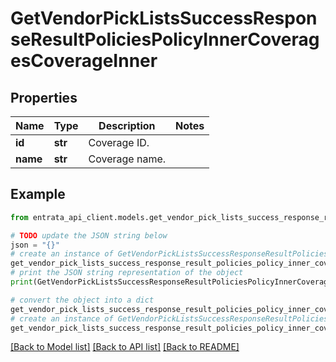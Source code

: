 # GetVendorPickListsSuccessResponseResultPoliciesPolicyInnerCoveragesCoverageInner


## Properties

Name | Type | Description | Notes
------------ | ------------- | ------------- | -------------
**id** | **str** | Coverage ID. | 
**name** | **str** | Coverage name. | 

## Example

```python
from entrata_api_client.models.get_vendor_pick_lists_success_response_result_policies_policy_inner_coverages_coverage_inner import GetVendorPickListsSuccessResponseResultPoliciesPolicyInnerCoveragesCoverageInner

# TODO update the JSON string below
json = "{}"
# create an instance of GetVendorPickListsSuccessResponseResultPoliciesPolicyInnerCoveragesCoverageInner from a JSON string
get_vendor_pick_lists_success_response_result_policies_policy_inner_coverages_coverage_inner_instance = GetVendorPickListsSuccessResponseResultPoliciesPolicyInnerCoveragesCoverageInner.from_json(json)
# print the JSON string representation of the object
print(GetVendorPickListsSuccessResponseResultPoliciesPolicyInnerCoveragesCoverageInner.to_json())

# convert the object into a dict
get_vendor_pick_lists_success_response_result_policies_policy_inner_coverages_coverage_inner_dict = get_vendor_pick_lists_success_response_result_policies_policy_inner_coverages_coverage_inner_instance.to_dict()
# create an instance of GetVendorPickListsSuccessResponseResultPoliciesPolicyInnerCoveragesCoverageInner from a dict
get_vendor_pick_lists_success_response_result_policies_policy_inner_coverages_coverage_inner_from_dict = GetVendorPickListsSuccessResponseResultPoliciesPolicyInnerCoveragesCoverageInner.from_dict(get_vendor_pick_lists_success_response_result_policies_policy_inner_coverages_coverage_inner_dict)
```
[[Back to Model list]](../README.md#documentation-for-models) [[Back to API list]](../README.md#documentation-for-api-endpoints) [[Back to README]](../README.md)


